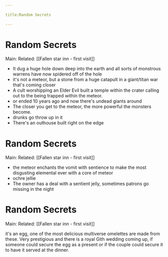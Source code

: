 --- 
title:Random Secrets 
---
# Random Secrets
Main:
Related: [[Fallen star inn - first visit]]

- It dug a huge hole down deep into the earth and all sorts of monstrous warrens have now spidered off of the hole
- it's not a meteor, but a stone from a huge catapult in a giant/titan war that's coming closer
- A cult worshipping an Elder Evil built a temple within the crater calling out to the being trapped within the meteor.
- or ended 10 years ago and now there's undead giants around
- The closer you get to the meteor, the more powerful the monsters become.
- drunks go throw up in it
- There's an outhouse built right on the edge


# Random Secrets
Main:
Related: [[Fallen star inn - first visit]]

- the meteor enchants the vomit with sentience to make the most disgusting elemental ever with a core of meteor
- ochre jellie
- The owner has a deal with a sentient jelly, sometimes patrons go missing in the night


# Random Secrets
Main:
Related: [[Fallen star inn - first visit]]

it's an egg, one of the most delicious multiverse omelettes are made from these. Very prestigious and there is a royal Gith wedding coming up, if someone could secure the egg as a present or if the couple could secure it to have it served at the dinner.
